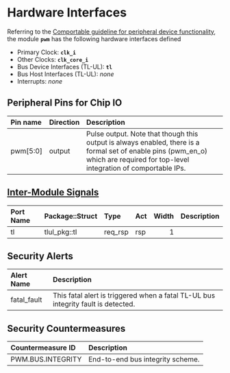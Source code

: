 # Hardware Interfaces

<!-- BEGIN CMDGEN util/regtool.py --interfaces ./hw/ip/pwm/data/pwm.hjson -->
Referring to the [Comportable guideline for peripheral device functionality](https://opentitan.org/book/doc/contributing/hw/comportability), the module **`pwm`** has the following hardware interfaces defined
- Primary Clock: **`clk_i`**
- Other Clocks: **`clk_core_i`**
- Bus Device Interfaces (TL-UL): **`tl`**
- Bus Host Interfaces (TL-UL): *none*
- Interrupts: *none*

## Peripheral Pins for Chip IO

| Pin name   | Direction   | Description                                                                                                                                                                     |
|:-----------|:------------|:--------------------------------------------------------------------------------------------------------------------------------------------------------------------------------|
| pwm[5:0]   | output      | Pulse output.  Note that though this output is always enabled, there is a formal set of enable pins (pwm_en_o) which are required for top-level integration of comportable IPs. |

## [Inter-Module Signals](https://opentitan.org/book/doc/contributing/hw/comportability/index.html#inter-signal-handling)

| Port Name   | Package::Struct   | Type    | Act   |   Width | Description   |
|:------------|:------------------|:--------|:------|--------:|:--------------|
| tl          | tlul_pkg::tl      | req_rsp | rsp   |       1 |               |

## Security Alerts

| Alert Name   | Description                                                                       |
|:-------------|:----------------------------------------------------------------------------------|
| fatal_fault  | This fatal alert is triggered when a fatal TL-UL bus integrity fault is detected. |

## Security Countermeasures

| Countermeasure ID   | Description                      |
|:--------------------|:---------------------------------|
| PWM.BUS.INTEGRITY   | End-to-end bus integrity scheme. |


<!-- END CMDGEN -->
